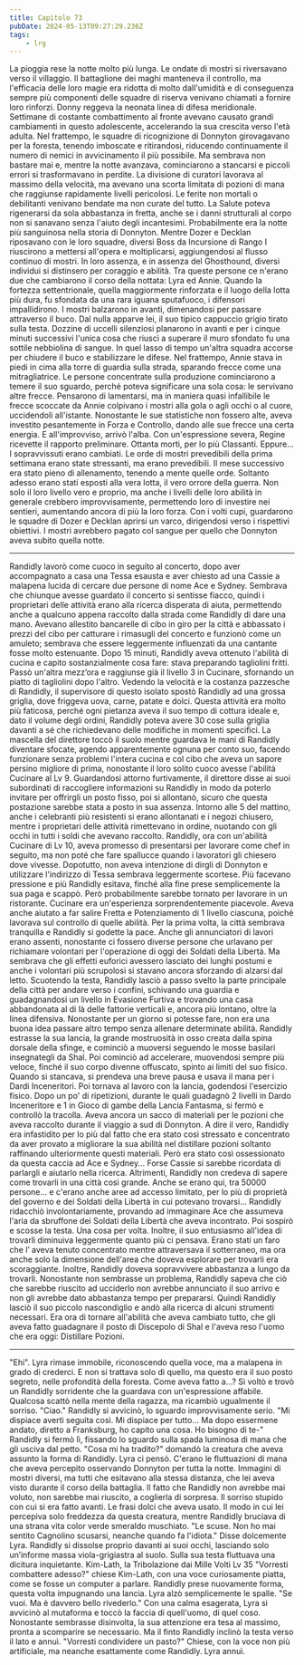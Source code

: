 ```yaml
---
title: Capitolo 73
pubDate: 2024-05-13T09:27:29.236Z
tags:
    - lrg
---
```


La pioggia rese la notte molto più lunga. Le ondate di mostri si riversavano verso il villaggio. Il battaglione dei maghi manteneva il controllo, ma l'efficacia delle loro magie era ridotta di molto dall'umidità e di conseguenza sempre più componenti delle squadre di riserva venivano chiamati a fornire loro rinforzi.
Donny reggeva la neonata linea di difesa meridionale. Settimane di costante combattimento al fronte avevano causato grandi cambiamenti in questo adolescente, accelerando la sua crescita verso l'età adulta.
Nel frattempo, le squadre di ricognizione di Donnyton girovagavano per la foresta, tenendo imboscate e ritirandosi, riducendo continuamente il numero di nemici in avvicinamento il più possibile. Ma sembrava non bastare mai e, mentre la notte avanzava, cominciarono a stancarsi e piccoli errori si trasformavano in perdite.
La divisione di curatori lavorava al massimo della velocità, ma avevano una scorta limitata di pozioni di mana che raggiunse rapidamente livelli pericolosi. Le ferite non mortali o debilitanti venivano bendate ma non curate del tutto. La Salute poteva rigenerarsi da sola abbastanza in fretta, anche se i danni strutturali al corpo non si sanavano senza l'aiuto degli incantesimi.
Probabilmente era la notte più sanguinosa nella storia di Donnyton. Mentre Dozer e Decklan riposavano con le loro squadre, diversi Boss da Incursione di Rango I riuscirono a mettersi all'opera e moltiplicarsi, aggiungendosi al flusso continuo di mostri.
In loro assenza, e in assenza del Ghosthound, diversi individui si distinsero per coraggio e abilità. Tra queste persone ce n'erano due che cambiarono il corso della nottata: Lyra ed Annie.
Quando la fortezza settentrionale, quella maggiormente rinforzata e il luogo della lotta più dura, fu sfondata da una rara iguana sputafuoco, i difensori impallidirono. I mostri balzarono in avanti, dimenandosi per passare attraverso il buco. Dal nulla apparve lei, il suo tipico cappuccio grigio tirato sulla testa.
Dozzine di uccelli silenziosi planarono in avanti e per i cinque minuti successivi l'unica cosa che riuscì a superare il muro sfondato fu una sottile nebbiolina di sangue.
In quel lasso di tempo un'altra squadra accorse per chiudere il buco e stabilizzare le difese.
Nel frattempo, Annie stava in piedi in cima alla torre di guardia sulla strada, sparando frecce come una mitragliatrice. Le persone concentrate sulla produzione cominciarono a temere il suo sguardo, perché poteva significare una sola cosa: le servivano altre frecce.
Pensarono di lamentarsi, ma in maniera quasi infallibile le frecce scoccate da Annie colpivano i mostri alla gola o agli occhi o al cuore, uccidendoli all'istante.
Nonostante le sue statistiche non fossero alte, aveva investito pesantemente in Forza e Controllo, dando alle sue frecce una certa energia.
E all'improvviso, arrivò l'alba. Con un'espressione severa, Regine ricevette il rapporto preliminare. Ottanta morti, per lo più Classanti. Eppure...
I sopravvissuti erano cambiati. Le orde di mostri prevedibili della prima settimana erano state stressanti, ma erano prevedibili. Il mese successivo era stato pieno di allenamento, tenendo a mente quelle orde.
Soltanto adesso erano stati esposti alla vera lotta, il vero orrore della guerra. Non solo il loro livello vero e proprio, ma anche i livelli delle loro abilità in generale crebbero improvvisamente, permettendo loro di investire nei sentieri, aumentando ancora di più la loro forza.
Con i volti cupi, guardarono le squadre di Dozer e Decklan aprirsi un varco, dirigendosi verso i rispettivi obiettivi. I mostri avrebbero pagato col sangue per quello che Donnyton aveva subito quella notte.
****
Randidly lavorò come cuoco in seguito al concerto, dopo aver accompagnato a casa una Tessa esausta e aver chiesto ad una Cassie a malapena lucida di cercare due persone di nome Ace e Sydney. Sembrava che chiunque avesse guardato il concerto si sentisse fiacco, quindi i proprietari delle attività erano alla ricerca disperata di aiuta, permettendo anche a qualcuno appena raccolto dalla strada come Randidly di dare una mano.
Avevano allestito bancarelle di cibo in giro per la città e abbassato i prezzi del cibo per catturare i rimasugli del concerto e funzionò come un amuleto; sembrava che essere leggermente influenzati da una cantante fosse molto estenuante.
Dopo 15 minuti, Randidly aveva ottenuto l'abilità di cucina e capito sostanzialmente cosa fare: stava preparando tagliolini fritti.  Passò un'altra mezz’ora e raggiunse già il livello 3 in Cucinare, sfornando un piatto di tagliolini dopo l'altro.
Vedendo la velocità e la costanza pazzesche di Randidly, il supervisore di questo isolato spostò Randidly ad una grossa griglia, dove friggeva uova, carne, patate e dolci.
Questa attività era molto più faticosa, perché ogni pietanza aveva il suo tempo di cottura ideale e, dato il volume degli ordini, Randidly poteva avere 30 cose sulla griglia davanti a sé che richiedevano delle modifiche in momenti specifici.
La mascella del direttore toccò il suolo mentre guardava le mani di Randidly diventare sfocate, agendo apparentemente ognuna per conto suo, facendo funzionare senza problemi l'intera cucina e col cibo che aveva un sapore persino migliore di prima, nonostante il loro solito cuoco avesse l'abilità Cucinare al Lv 9.
Guardandosi attorno furtivamente, il direttore disse ai suoi subordinati di raccogliere informazioni su Randidly in modo da poterlo invitare per offrirgli un posto fisso, poi si allontanò, sicuro che questa postazione sarebbe stata a posto in sua assenza.
Intorno alle 5 del mattino, anche i celebranti più resistenti si erano allontanati e i negozi chiusero, mentre i proprietari delle attività rimettevano in ordine, nuotando con gli occhi in tutti i soldi che avevano raccolto.
Randidly, ora con un'abilità Cucinare di Lv 10, aveva promesso di presentarsi per lavorare come chef in seguito, ma non poté che fare spallucce quando i lavoratori gli chiesero dove vivesse. Dopotutto, non aveva intenzione di dirgli di Donnyton e utilizzare l'indirizzo di Tessa sembrava leggermente scortese. Più facevano pressione e più Randidly esitava, finché alla fine prese semplicemente la sua paga e scappò.
Però probabilmente sarebbe tornato per lavorare in un ristorante. Cucinare era un'esperienza sorprendentemente piacevole. Aveva anche aiutato a far salire Fretta e Potenziamento di 1 livello ciascuna, poiché lavorava sul controllo di quelle abilità.
Per la prima volta, la città sembrava tranquilla e Randidly si godette la pace. Anche gli annunciatori di lavori erano assenti, nonostante ci fossero diverse persone che urlavano per richiamare volontari per l'operazione di oggi dei Soldati della Libertà. Ma sembrava che gli effetti euforici avessero lasciato dei lunghi postumi e anche i volontari più scrupolosi si stavano ancora sforzando di alzarsi dal letto.
Scuotendo la testa, Randidly lasciò a passo svelto la parte principale della città per andare verso i confini, schivando una guardia e guadagnandosi un livello in Evasione Furtiva e trovando una casa abbandonata al di là delle fattorie verticali e, ancora più lontano, oltre la linea difensiva.
Nonostante per un giorno si potesse fare, non era una buona idea passare altro tempo senza allenare determinate abilità.
Randidly estrasse la sua lancia, la grande mostruosità in osso creata dalla spina dorsale della sfinge, e cominciò a muoversi seguendo le mosse basilari insegnategli da Shal. Poi cominciò ad accelerare, muovendosi sempre più veloce, finché il suo corpo divenne offuscato, spinto ai limiti del suo fisico.
Quando si stancava, si prendeva una breve pausa e usava il mana per i Dardi Inceneritori. Poi tornava al lavoro con la lancia, godendosi l'esercizio fisico.
Dopo un po' di ripetizioni, durante le quali guadagnò 2 livelli in Dardo Inceneritore e 1 in Gioco di gambe della Lancia Fantasma, si fermò e controllò la tracolla. Aveva ancora un sacco di materiali per le pozioni che aveva raccolto durante il viaggio a sud di Donnyton.
A dire il vero, Randidly era infastidito per lo più dal fatto che era stato così stressato e concentrato da aver provato a migliorare la sua abilità nel distillare pozioni soltanto raffinando ulteriormente questi materiali. Però era stato così ossessionato da questa caccia ad Ace e Sydney...
Forse Cassie si sarebbe ricordata di parlargli e aiutarlo nella ricerca. Altrimenti, Randidly non credeva di sapere come trovarli in una città così grande. Anche se erano qui, tra 50000 persone... e c'erano anche aree ad accesso limitato, per lo più di proprietà del governo e dei Soldati della Libertà in cui potevano trovarsi...
Randidly ridacchiò involontariamente, provando ad immaginare Ace che assumeva l'aria da sbruffone dei Soldati della Libertà che aveva incontrato. Poi sospirò e scosse la testa. Una cosa per volta. Inoltre, il suo entusiasmo all'idea di trovarli diminuiva leggermente quanto più ci pensava. Erano stati un faro che l’ aveva tenuto concentrato mentre attraversava il sotterraneo, ma ora anche solo la dimensione dell'area che doveva esplorare per trovarli era scoraggiante.
Inoltre, Randidly doveva sopravvivere abbastanza a lungo da trovarli. Nonostante non sembrasse un problema, Randidly sapeva che ciò che sarebbe riuscito ad ucciderlo non avrebbe annunciato il suo arrivo e non gli avrebbe dato abbastanza tempo per prepararsi.
Quindi Randidly lasciò il suo piccolo nascondiglio e andò alla ricerca di alcuni strumenti necessari. Era ora di tornare all'abilità che aveva cambiato tutto, che gli aveva fatto guadagnare il posto di Discepolo di Shal e l'aveva reso l'uomo che era oggi: Distillare Pozioni.
****
"Ehi".
Lyra rimase immobile, riconoscendo quella voce, ma a malapena in grado di crederci. E non si trattava solo di quello, ma questo era il suo posto segreto, nelle profondità della foresta. Come aveva fatto a...?
Si voltò e trovò un Randidly sorridente che la guardava con un'espressione affabile.
Qualcosa scattò nella mente della ragazza, ma ricambiò ugualmente il sorriso. "Ciao."
Randidly si avvicinò, lo sguardo improvvisamente serio. "Mi dispiace averti seguita così. Mi dispiace per tutto... Ma dopo essermene andato, diretto a Franksburg, ho capito una cosa. Ho bisogno di te-"
Randidly si fermò lì, fissando lo sguardo sulla spada luminosa di mana che gli usciva dal petto.
"Cosa mi ha tradito?" domandò la creatura che aveva assunto la forma di Randidly.
Lyra ci pensò. C'erano le fluttuazioni di mana che aveva percepito osservando Donnyton per tutta la notte. Immagini di mostri diversi, ma tutti che esitavano alla stessa distanza, che lei aveva visto durante il corso della battaglia. Il fatto che Randidly non avrebbe mai voluto, non sarebbe mai riuscito, a coglierla di sorpresa. Il sorriso stupido con cui si era fatto avanti. Le frasi dolci che aveva usato. Il modo in cui lei percepiva solo freddezza da questa creatura, mentre Randidly bruciava di una strana vita color verde smeraldo muschiato.
"Le scuse. Non ho mai sentito Cagnolino scusarsi, neanche quando fa l'idiota." Disse dolcemente Lyra. Randidly si dissolse proprio davanti ai suoi occhi, lasciando solo un’informe massa viola-grigiastra al suolo. Sulla sua testa fluttuava una dicitura inquietante.
Kim-Lath, la Tribolazione dai Mille Volti Lv 35
"Vorresti combattere adesso?" chiese Kim-Lath, con una voce curiosamente piatta, come se fosse un computer a parlare. Randidly prese nuovamente forma, questa volta impugnando una lancia. Lyra alzò semplicemente le spalle.
"Se vuoi. Ma è davvero bello rivederlo." Con una calma esagerata, Lyra si avvicinò al mutaforma e toccò la faccia di quell'uomo, di quel coso. Nonostante sembrasse disinvolta, la sua attenzione era tesa al massimo, pronta a scomparire se necessario.
Ma il finto Randidly inclinò la testa verso il lato e annuì.
"Vorresti condividere un pasto?" Chiese, con la voce non più artificiale, ma neanche esattamente come Randidly.
Lyra annuì.





